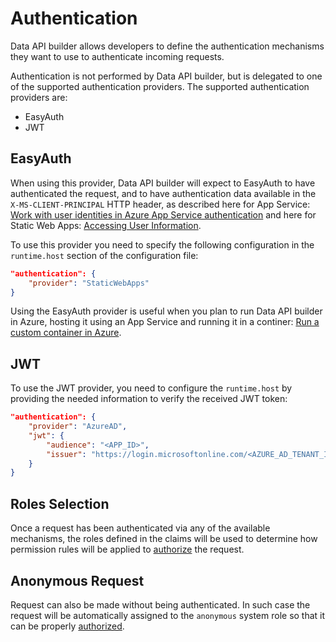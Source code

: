 # Authentication

Data API builder allows developers to define the authentication mechanisms they want to use to authenticate incoming requests.

Authentication is not performed by Data API builder, but is delegated to one of the supported authentication providers. The supported authentication providers are:

- EasyAuth
- JWT

## EasyAuth

When using this provider, Data API builder will expect to EasyAuth to have authenticated the request, and to have authentication data available in the `X-MS-CLIENT-PRINCIPAL` HTTP header, as described here for App Service: [Work with user identities in Azure App Service authentication](https://docs.microsoft.com/en-us/azure/app-service/configure-authentication-user-identities) and here for Static Web Apps: [Accessing User Information](https://docs.microsoft.com/azure/static-web-apps/user-information?tabs=csharp).

To use this provider you need to specify the following configuration in the `runtime.host` section of the configuration file:

```json
"authentication": {
    "provider": "StaticWebApps"
}
```

Using the EasyAuth provider is useful when you plan to run Data API builder in Azure, hosting it using an App Service and running it in a continer: [Run a custom container in Azure](https://docs.microsoft.com/en-us/azure/app-service/quickstart-custom-container?tabs=dotnet&pivots=container-linux-vscode).

## JWT

To use the JWT provider, you need to configure the `runtime.host` by providing the needed information to verify the received JWT token:

```json
"authentication": {
    "provider": "AzureAD",
    "jwt": {
        "audience": "<APP_ID>",
        "issuer": "https://login.microsoftonline.com/<AZURE_AD_TENANT_ID>/v2.0"
    }
}
```

## Roles Selection

Once a request has been authenticated via any of the available mechanisms, the roles defined in the claims will be used to determine how permission rules will be applied to [authorize](./authorization.md) the request.

## Anonymous Request

Request can also be made without being authenticated. In such case the request will be automatically assigned to the `anonymous` system role so that it can be properly [authorized](./authorization.md).

